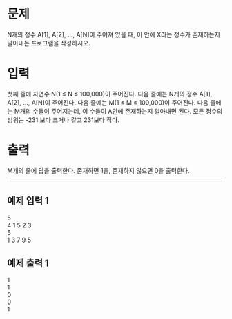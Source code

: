 
# 문제

N개의 정수 A[1], A[2], …, A[N]이 주어져 있을 때, 이 안에 X라는 정수가 존재하는지 알아내는 프로그램을 작성하시오.

# 입력

첫째 줄에 자연수 N(1 ≤ N ≤ 100,000)이 주어진다. 다음 줄에는 N개의 정수 A[1], A[2], …, A[N]이 주어진다. 다음 줄에는 M(1 ≤ M ≤ 100,000)이 주어진다. 다음 줄에는 M개의 수들이 주어지는데, 이 수들이 A안에 존재하는지 알아내면 된다. 모든 정수의 범위는 -231 보다 크거나 같고 231보다 작다.

# 출력

M개의 줄에 답을 출력한다. 존재하면 1을, 존재하지 않으면 0을 출력한다.


---

## 예제 입력 1

5 <br/>
4 1 5 2 3 <br/>
5 <br/>
1 3 7 9 5

##  예제 출력 1

1 <br/>
1 <br/>
0 <br/>
0 <br/>
1 <br/>
